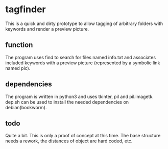 # tagfinder
This is a quick and dirty prototype to allow tagging of arbitrary folders with keywords and render a preview picture.

## function
The program uses find to search for files named info.txt and associates included keywords with a preview picture (represented by a symbolic link named pic).

## dependencies
The program is written in python3 and uses tkinter, pil and pil.imagetk. dep.sh can be used to install the needed dependencies on debian(bookworm).

## todo
Quite a bit. This is only a proof of concept at this time. The base structure needs a rework, the distances of object are hard coded, etc.
